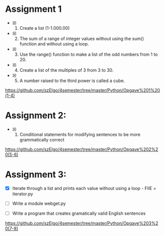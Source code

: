 # Assignment 1 

- [x] 1. Create a list (1-1.000.00)
- [x] 2. The sum of a range of integer values without using the sum() function and without using a loop.
- [x] 3. Use the range() function to make a list of the odd numbers from 1 to 20. 
- [x] 4. Create a list of the multiples of 3 from 3 to 30.
- [x] 5. A number raised to the third power is called a cube.

https://github.com/szEIgo/4semester/tree/master/Python/Opgave%201%20(1-4)


# Assignment 2:
- [x] 1. Conditional statements for modifying sentences to be more grammatically correct


https://github.com/szEIgo/4semester/tree/master/Python/Opgave%202%20(5-6)


# Assignment 3:

- [x] Iterate through a list and prints each value without using a loop - FIlE = iterator.py
- [ ] Write a module webget.py
- [ ] Write a program that creates gramatically valid English sentences


https://github.com/szEIgo/4semester/tree/master/Python/Opgave%203%20(7-8)

